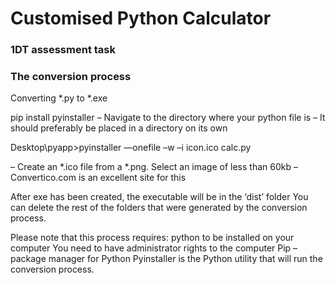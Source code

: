 # Customised Python Calculator
### 1DT assessment task

### The conversion process

Converting *.py to *.exe

pip install pyinstaller
–	Navigate to the directory where your python file is
–	It should preferably be placed in a directory on its own

Desktop\pyapp>pyinstaller —onefile –w –i icon.ico calc.py

–	Create an *.ico file from a *.png.  Select an image of less than 60kb
–	Convertico.com is an excellent site for this


After exe has been created, the executable will be in the ‘dist’ folder
You can delete the rest of the folders that were generated by the conversion process.

Please note that this process requires:
    python to be installed on your computer
    You need to have administrator rights to the computer
    Pip – package manager for Python
    Pyinstaller is the Python utility that will run the conversion process.




